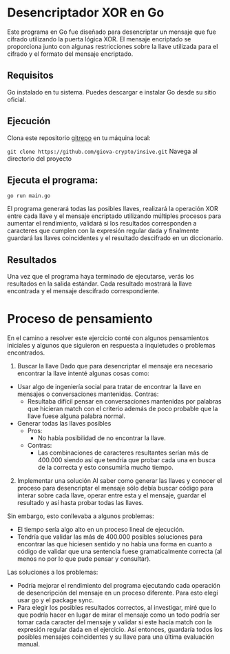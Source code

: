 # Desencriptador XOR en Go
Este programa en Go fue diseñado para desencriptar un mensaje que fue cifrado utilizando la puerta lógica XOR. El mensaje encriptado se proporciona junto con algunas restricciones sobre la llave utilizada para el cifrado y el formato del mensaje encriptado.

## Requisitos
Go instalado en tu sistema. Puedes descargar e instalar Go desde su sitio oficial.
## Ejecución
Clona este repositorio [gitrepo](https://github.com/giova-crypto/insive) en tu máquina local:

`git clone https://github.com/giova-crypto/insive.git`
Navega al directorio del proyecto

## Ejecuta el programa:
`go run main.go`

El programa generará todas las posibles llaves, realizará la operación XOR entre cada llave y el mensaje encriptado utilizando múltiples procesos para aumentar el rendimiento, validará si los resultados corresponden a caracteres que cumplen con la expresión regular dada y finalmente guardará las llaves coincidentes y el resultado descifrado en un diccionario.

## Resultados
Una vez que el programa haya terminado de ejecutarse, verás los resultados en la salida estándar. Cada resultado mostrará la llave encontrada y el mensaje descifrado correspondiente.

# Proceso de pensamiento
En el camino a resolver este ejercicio conté con algunos pensamientos iniciales y algunos que siguieron en respuesta a inquietudes o problemas encontrados.

1. Buscar la llave
Dado que para desencriptar el mensaje era necesario encontrar la llave intenté algunas cosas como:
* Usar algo de ingeniería social para tratar de encontrar la llave en mensajes o conversaciones mantenidas. 
    Contras:
    * Resultaba difícil pensar en conversaciones mantenidas por palabras que hicieran match con el criterio además de poco probable que la llave fuese alguna palabra normal.
* Generar todas las llaves posibles
    * Pros:
        * No había posibilidad de no encontrar la llave.
    * Contras:
        * Las combinaciones de caracteres resultantes serían más de 400.000 siendo así que tendría que probar cada una en busca de la correcta y esto consumiría mucho tiempo.
2. Implementar una solución
Al saber como generar las llaves y conocer el proceso para desencriptar el mensaje sólo debía buscar código para interar sobre cada llave, operar entre esta y el mensaje, guardar el resultado y así hasta probar todas las llaves.

Sin embargo, esto conllevaba a algunos problemas:
* El tiempo sería algo alto en un proceso lineal de ejecución.
* Tendría que validar las más de 400.000 posibles soluciones para encontrar las que hiciesen sentido y no había una forma en cuanto a código de validar que una sentencia fuese gramaticalmente correcta (al menos no por lo que pude pensar y consultar).

Las soluciones a los problemas:
* Podría mejorar el rendimiento del programa ejecutando cada operación de desencripción del mensaje en un proceso diferente. Para esto elegí usar go y el package sync.
* Para elegir los posibles resultados correctos, al investigar, miré que lo que podría hacer en lugar de mirar el mensaje como un todo podría ser tomar cada caracter del mensaje y validar si este hacía match con la expresión regular dada en el ejercicio. Así entonces, guardaría todos los posibles mensajes coincidentes y su llave para una última evaluación manual.
